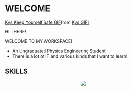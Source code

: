 <p align="center"><h1>WELCOME <!DOCTYPE html></h1></p>
<div>
  <div>
    <div class="tenor-gif-embed" data-postid="24664025" data-share-method="host" data-aspect-ratio="0.73125" data-width="100%"><a href="https://tenor.com/view/kys-keep-yourself-safe-low-tier-god-gif-24664025">Kys Keep Yourself Safe GIF</a>from <a href="https://tenor.com/search/kys-gifs">Kys GIFs</a></div> <script type="text/javascript" async src="https://tenor.com/embed.js"></script>
  <p>HI THERE!</p>
  <p>WELCOME TO MY WORKSPACE!</p>
  </div>
  <ul>
    <li>An Ungraduated Physics Engineering Student</li>
    <li>There is a lot of IT and various kinds that I want to learn!</li>
  </ul>
</div>

<h2>SKILLS</h2>
<p align="center"><img src="https://skillicons.dev/icons?i=c,html,css,js,python,php" /></p>

